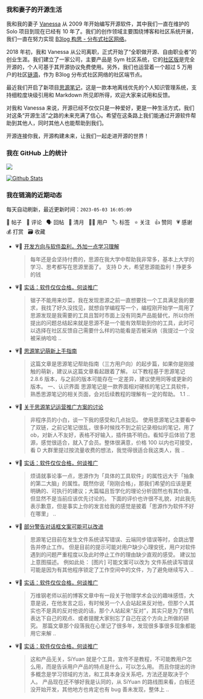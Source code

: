 ### 我和妻子的开源生活

我和我的妻子 [Vanessa](https://github.com/Vanessa219) 从 2009 年开始编写开源软件，其中我们一直在维护的 Solo 项目到现在已经有 10 年了。我们的创作领域主要围绕博客和社区系统开展，我们一直在努力实现 [B3log 构思 - 分布式社区网络](https://ld246.com/article/1546941897596)。

2018 年初，我和 Vanessa 从公司离职，正式开始了“全职做开源、自由职业者”的创业生涯。我们建立了一家公司，主要产品是 Sym 社区系统，它的[社区版](https://github.com/88250/symphony)是完全开源的，个人可基于其开源协议免费使用。另外，我们也运营着一个超过 5 万用户的社区[链滴](https://ld246.com)，作为 B3log 分布式社区网络的社区端节点。

最近我们开启了新项目[思源笔记](https://github.com/siyuan-note/siyuan)，这是一款本地离线优先的个人知识管理系统，支持细粒度块级引用和 Markdown 所见即所得，欢迎大家来试用和反馈。

对我和 Vanessa 来说，开源已经不仅仅只是一种爱好，更是一种生活方式，我们对这条“开源生活”之路的未来充满了信心。希望在这条路上我们能通过开源软件帮助到其他人，同时其他人也能帮助到我们。

开源连接你我，开源构建未来，让我们一起走进开源的世界！

### 我在 GitHub 上的统计

<a title="Hits" target="_blank" href="https://github.com/88250/88250"><img src="https://hits.b3log.org/88250/88250.svg"></a>

[![Github Stats](https://github-readme-stats.vercel.app/api?username=88250&theme=tokyonight&show_icons=true)](https://github.com/88250)

<!--events start -->

### 我在链滴的近期动态

每天自动刷新，最近更新时间：`2023-05-03 16:05:09`

📝 帖子 &nbsp; 💬 评论 &nbsp; 🗣 回帖 &nbsp; 🌙 清月 &nbsp; 👨‍💻 用户 &nbsp; 🏷️ 标签 &nbsp; ⭐️ 关注 &nbsp; 👍 赞同 &nbsp; 💗 感谢 &nbsp; 💰 打赏 &nbsp; 🗃 收藏

* 💗💬 [开发方向与软件盈利，外加一点学习理解](https://ld246.com/article/1682946380641/comment/1683000980828#comments)

  > 每年还是会坚持付费的，思源在我大学中帮助我非常多，基本上大学的学习、思考都写在思源里面了。 支持 D 大，希望思源能盈利！挣更多的钱
* 💗💬 [实话：软件仅仅合格，何谈推广](https://ld246.com/article/1682857601315/comment/1683040023099#comments)

  > 锯子不能用来炒菜，我在发现思源之前一直想要找一个工具满足我的要求，我找了好久没找见，就想自学编程写一个，编程刚开始学一周用了思源发现是我需要的工具且暂时市面上没有同类产品能替代，所以你所提出的问题总结起来就是思源不是一个能有效帮助到你的工具，此时可以选择在社区反馈自己需要什么样的功能看是否被采纳（我提过一个没被采纳哈哈 ..
* 💗📝 [思源笔记萌新上手指南](https://ld246.com/article/1683032372203)

  > 这篇文章是思源笔记帮助指南（三方用户向）的起步篇，如果你是刚接触的萌新，建议从这篇文章看起跟着了解。 以下教程基于思源笔记 2.8.6 版本，与之前的版本可能存在一定差异，建议使用同等或更新的版本。 一、认识界面 思源笔记是一款界面相对硬核的笔记工具软件，熟悉思源笔记的相关页面，会对后续教程的理解有一定的帮助。 1.1 ..
* 💗💬 [关于思源笔记运营推广方案的讨论](https://ld246.com/article/1682593637581/comment/1683026130872#comments)

  > 非程序员的小白，谈一下我的感受和几点拙见。 使用思源笔记主要看中了双链，之前记笔记很乱，很多时候找不到之前记录相似的笔记，用了 ob，对新人不友好，表格不好输入，插件搞不明白。看知乎后体验了思源，感觉很适合，就入了会员。整体很满意，价格 100 以内也可接受，看 D 大群里提过按流量收费的想法，我觉得很适合我这类人，我 ..
* 💗💬 [实话：软件仅仅合格，何谈推广](https://ld246.com/article/1682857601315/comment/1682874887047#comments)

  > 烦请就事论事一点，思源作为「具体的工具软件」的属性远大于「抽象的第二大脑」的属性。既然你说「刚刚合格」，那我们希望的应该是更明确的、可执行的建议；大篇幅且哲学化的理论分析固然也有其价值，但显然不是当前应该优先讨论的。 下面的评价也许很不礼貌，对此我先表示歉意，但是事实上你的发言给我的感觉是披着「思源作为软件不好在哪里」 ..
* 💗📝 [部分警告对话框文案可能可以改进](https://ld246.com/article/1683006504762)

  > 思源笔记目前在发生文件系统读写错误、云端同步错误等时，会跳出警告并停止工作。 但是目前的提示可能对用户缺少心理安抚，用户对软件遇到的问题严重程度以及此时停止工作的理由缺少直观的感受。 建议加上意图描述。 例如此处： [图片] 可能文案可以改为 文件系统读写错误可能是因为有其他程序锁定了工作空间中的文件，为了避免继续写入 ..
* 💗💬 [实话：软件仅仅合格，何谈推广](https://ld246.com/article/1682857601315/comment/1682864908456#comments)

  > 万维钢老师以前的博客文章中有一段关于物理学术会议的趣味感悟，大意是说，在他发言之后，有时候另一个人会站起来反对他，但那个人其实也不是真的反对他说的话，那个人站起来“反对”，其实只是为了借机表达下自己的观点、或者提醒大家别忘了自己在这个方向上所做的研究。 那篇文章那个段落我在心里记了很多年，发现很多事很多现象都能用它来解 ..
* 💗💬 [实话：软件仅仅合格，何谈推广](https://ld246.com/article/1682857601315/comment/1682865779722#comments)

  > 这和产品无关，SiYuan 就是个工具，宣传不是教程，不可能教用户怎么用，而是告诉用户产品的特点是什么，可以怎么用。 而且你提出的许多概念是学习领域的方法，和工具本身没关系吧，方法还是取决于个人。 产品现在还不够好我是认同的，从 SiYuan 的路线图来看，白板还没开始开发，其他地方也肯定也有 bug 善未发现，整体上 ..


<!--events end -->

